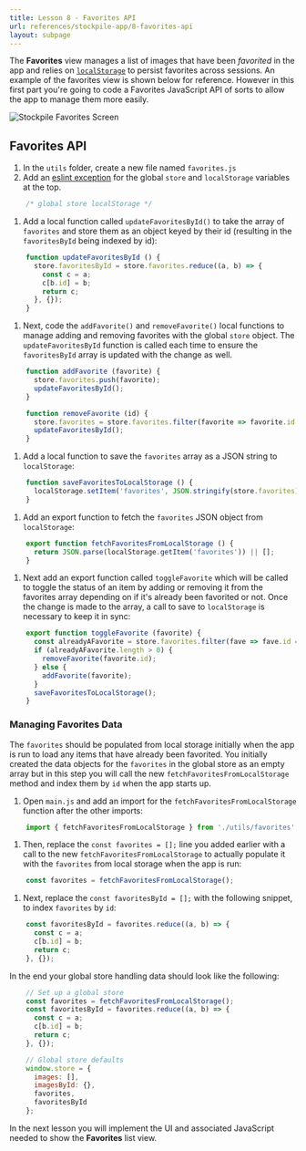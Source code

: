 ```yaml
---
title: Lesson 8 - Favorites API
url: references/stockpile-app/8-favorites-api
layout: subpage
---
```


The **Favorites** view manages a list of images that have been *favorited* in the app and relies on [`localStorage`](https://developer.mozilla.org/en-US/docs/Web/API/Storage/LocalStorage) to persist favorites across sessions. An example of the favorites view is shown below for reference. However in this first part you're going to code a Favorites JavaScript API of sorts to allow the app to manage them more easily.

<img class="mobile-image" src="/images/stockpile/favorites.png" alt="Stockpile Favorites Screen"/>

## Favorites API

1. In the `utils` folder, create a new file named `favorites.js`
1. Add an [eslint exception](https://eslint.org/docs/rules/no-undef) for the global `store` and `localStorage` variables at the top.

```javascript
    /* global store localStorage */
```

1. Add a local function called `updateFavoritesById()` to take the array of `favorites` and store them as an object keyed by their id (resulting in the `favoritesById` being indexed by id):

```javascript
    function updateFavoritesById () {
      store.favoritesById = store.favorites.reduce((a, b) => {
        const c = a;
        c[b.id] = b;
        return c;
      }, {});
    }
```

1. Next, code the `addFavorite()` and `removeFavorite()` local functions to manage adding and removing favorites with the global `store` object. The `updateFavoritesById` function is called each time to ensure the `favoritesById` array is updated with the change as well.

```javascript
    function addFavorite (favorite) {
      store.favorites.push(favorite);
      updateFavoritesById();
    }

    function removeFavorite (id) {
      store.favorites = store.favorites.filter(favorite => favorite.id !== id);
      updateFavoritesById();
    }
```

1. Add a local function to save the `favorites` array as a JSON string to `localStorage`:

```javascript
    function saveFavoritesToLocalStorage () {
      localStorage.setItem('favorites', JSON.stringify(store.favorites));
    }
```

1. Add an export function to fetch the `favorites` JSON object from `localStorage`:

```javascript
    export function fetchFavoritesFromLocalStorage () {
      return JSON.parse(localStorage.getItem('favorites')) || [];
    }
```

1. Next add an export function called `toggleFavorite` which will be called to toggle the status of an item by adding or removing it from the favorites array depending on if it's already been favorited or not. Once the change is made to the array, a call to save to `localStorage` is necessary to keep it in sync:

```javascript
    export function toggleFavorite (favorite) {
      const alreadyAFavorite = store.favorites.filter(fave => fave.id === favorite.id);
      if (alreadyAFavorite.length > 0) {
        removeFavorite(favorite.id);
      } else {
        addFavorite(favorite);
      }
      saveFavoritesToLocalStorage();
    }
```

### Managing Favorites Data

The `favorites` should be populated from local storage initially when the app is run to load any items that have already been favorited. You initially created the data objects for the `favorites` in the global store as an empty array but in this step you will call the new `fetchFavoritesFromLocalStorage` method and index them by `id` when the app starts up.

1. Open `main.js` and add an import for the `fetchFavoritesFromLocalStorage` function after the other imports:

```javascript
    import { fetchFavoritesFromLocalStorage } from './utils/favorites';
```

1. Then, replace the `const favorites = [];` line you added earlier  with a call to the new `fetchFavoritesFromLocalStorage` to actually populate it with the `favorites` from local storage when the app is run:

```javascript
    const favorites = fetchFavoritesFromLocalStorage();
```

1. Next, replace the `const favoritesById = [];` with the following snippet, to index `favorites` by `id`:

```javascript
    const favoritesById = favorites.reduce((a, b) => {
      const c = a;
      c[b.id] = b;
      return c;
    }, {});
```

  In the end your global store handling data should look like the following:

```javascript
    // Set up a global store
    const favorites = fetchFavoritesFromLocalStorage();
    const favoritesById = favorites.reduce((a, b) => {
      const c = a;
      c[b.id] = b;
      return c;
    }, {});

    // Global store defaults
    window.store = {
      images: [],
      imagesById: {},
      favorites,
      favoritesById
    };
```

In the next lesson you will implement the UI and associated JavaScript needed to show the **Favorites** list view.
